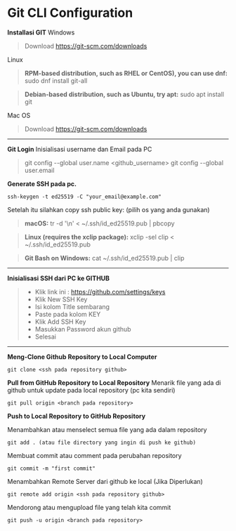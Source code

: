 # Git CLI Configuration

**Installasi GIT**
Windows
> Download https://git-scm.com/downloads

Linux
    
> **RPM-based distribution, such as RHEL or CentOS), you can use dnf:**
sudo dnf install git-all

> **Debian-based distribution, such as Ubuntu, try apt:**
sudo apt install git

Mac OS
> Download https://git-scm.com/downloads

---


**Git Login**
Inisialisasi username dan Email pada PC
> git config --global user.name <github_username>
git config --global user.email <email yang digunakan pada username>

**Generate SSH pada pc.**

    ssh-keygen -t ed25519 -C "your_email@example.com"

Setelah itu silahkan copy ssh public key: (pilih os yang anda gunakan)

> **macOS:**
tr -d '\n' < ~/.ssh/id_ed25519.pub | pbcopy

> **Linux (requires the xclip package):**
xclip -sel clip < ~/.ssh/id_ed25519.pub

> **Git Bash on Windows:**
cat ~/.ssh/id_ed25519.pub | clip

---

**Inisialisasi SSH dari PC ke GITHUB**
> - Klik link ini : https://github.com/settings/keys
> - Klik New SSH Key
> - Isi kolom Title sembarang
> - Paste pada kolom KEY
> - Klik Add SSH Key
> - Masukkan Password akun github
> - Selesai

---

**Meng-Clone Github Repository to Local Computer**
    
    git clone <ssh pada repository github>

**Pull from GitHub Repository to Local Repository**
Menarik file yang ada di github untuk update pada local repository (pc kita sendiri)

    git pull origin <branch pada repository>

**Push to Local Repository to GitHub Repository**

Menambahkan atau menselect semua file yang ada dalam repository

    git add . (atau file directory yang ingin di push ke github)

Membuat commit atau comment pada perubahan repository

    git commit -m "first commit"

Menambahkan Remote Server dari github ke local (Jika Diperlukan)

    git remote add origin <ssh pada repository github>

Mendorong atau mengupload file yang telah kita commit
    
    git push -u origin <branch pada repository>